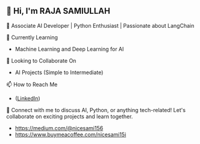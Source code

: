 ## 👋 Hi, I'm RAJA SAMIULLAH

🚀 Associate AI Developer | Python Enthusiast | Passionate about LangChain

🌱 Currently Learning
- Machine Learning and Deep Learning for AI

💞️ Looking to Collaborate On
- AI Projects (Simple to Intermediate)

📫 How to Reach Me
- ([LinkedIn](https://www.linkedin.com/in/samiullah156/))



🔗 Connect with me to discuss AI, Python, or anything tech-related! Let's collaborate on exciting projects and learn together.
- https://medium.com/@nicesami156
- https://www.buymeacoffee.com/nicesami15i

